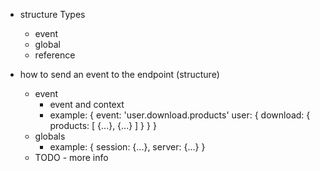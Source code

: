 - structure Types
    - event
    - global
    - reference 

- how to send an event to the endpoint (structure)
    - event
        - event and context
        - example: 
            {
                event: 'user.download.products'
                user: {
                    download: {
                        products: [
                            {...},
                            {...}
                        ]
                    }
                }
            }
    - globals
        - example:
            {
                session: {...},
                server: {...}
            }
    - TODO - more info


